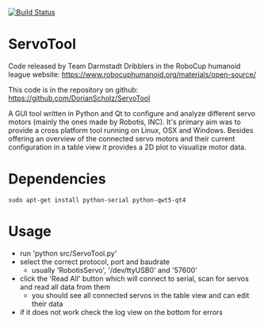 [![Build Status](https://travis-ci.org/Isaac25silva/ServoTool.svg?branch=master)](https://travis-ci.org/Isaac25silva/ServoTool)

ServoTool
=========

Code released by Team Darmstadt Dribblers in the RoboCup humanoid league website: https://www.robocuphumanoid.org/materials/open-source/


This code is in the repository on github: https://github.com/DorianScholz/ServoTool


A GUI tool written in Python and Qt to configure and analyze different servo motors (mainly the ones made by Robotis, INC).
It's primary aim was to provide a cross platform tool running on Linux, OSX and Windows.
Besides offering an overview of the connected servo motors and their current configuration in a table view it provides a 2D plot to visualize motor data.

Dependencies
============
```
sudo apt-get install python-serial python-qwt5-qt4
```

Usage
=====
* run 'python src/ServoTool.py'
* select the correct protocol, port and baudrate
  * usually 'RobotisServo', '/dev/ttyUSB0' and '57600'
* click the 'Read All' button which will connect to serial, scan for servos and read all data from them
  * you should see all connected servos in the table view and can edit their data
* if it does not work check the log view on the bottom for errors
